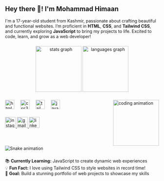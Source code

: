 <h2 align="left">Hey there 👋! I'm Mohammad Himaan</h2>

<p align="left">
  I'm a 17-year-old student from Kashmir, passionate about crafting beautiful and functional websites. I’m proficient in <b>HTML</b>, <b>CSS</b>, and <b>Tailwind CSS</b>, and currently exploring <b>JavaScript</b> to bring my projects to life. Excited to code, learn, and grow as a web developer!
</p>

###

<div align="center">
  <img src="https://github-readme-stats.vercel.app/api?username=MohammadHimaan&theme=dracula" height="150" alt="stats graph" />
<img src="https://github-readme-stats.vercel.app/api/top-langs?username=MohammadHimaan&layout=compact&theme=dracula" height="150" alt="languages graph" />
</div>

###

<img align="right" height="150" src="https://i.giphy.com/media/v1.Y2lkPTc5MGI3NjExZmZxNmx2cW1zM3VqOHg4ZGJycmI4MnE0bW1sc2R2aTlibnF1eXMyZyZlcD12MV9pbnRlcm5hbF9naWZfYnlfaWQmY3Q9Zw/3o7bu3XilJ5BOiSGic/giphy.gif" alt="coding animation" />

###

<div align="left">
  <img src="https://cdn.jsdelivr.net/gh/devicons/devicon/icons/html5/html5-original.svg" height="30" alt="html5 logo" />
  <img width="12" />
  <img src="https://cdn.jsdelivr.net/gh/devicons/devicon/icons/css3/css3-original.svg" height="30" alt="css3 logo" />
  <img width="12" />
  <img src="https://cdn.jsdelivr.net/gh/devicons/devicon/icons/tailwindcss/tailwindcss-plain.svg" height="30" alt="tailwindcss logo" />
  <img width="12" />
  <img src="https://cdn.jsdelivr.net/gh/devicons/devicon/icons/javascript/javascript-original.svg" height="30" alt="javascript logo" />
</div>

###

<div align="left">
  <a href="https://www.instagram.com/yourusername" target="_blank">
    <img src="https://img.shields.io/static/v1?message=Instagram&logo=instagram&label=&color=E4405F&logoColor=white&labelColor=&style=for-the-badge" height="35" alt="instagram logo" />
  </a>
  <a href="mailto:your.email@gmail.com" target="_blank">
    <img src="https://img.shields.io/static/v1?message=Gmail&logo=gmail&label=&color=D14836&logoColor=white&labelColor=&style=for-the-badge" height="35" alt="gmail logo" />
  </a>
  <a href="https://www.linkedin.com/in/yourusername" target="_blank">
    <img src="https://img.shields.io/static/v1?message=LinkedIn&logo=linkedin&label=&color=0077B5&logoColor=white&labelColor=&style=for-the-badge" height="35" alt="linkedin logo" />
  </a>
</div>

###

<br clear="both">

<img src="https://raw.githubusercontent.com/MohammadHimaan/MohammadHimaan/output/snake.svg" alt="Snake animation" />

###

<p align="left">
  📚 <b>Currently Learning:</b> JavaScript to create dynamic web experiences<br>
  💡 <b>Fun Fact:</b> I love using Tailwind CSS to style websites in record time!<br>
  🌟 <b>Goal:</b> Build a stunning portfolio of web projects to showcase my skills
</p>
